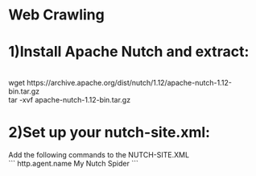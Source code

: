 # Web Crawling

<h1>1)Install Apache Nutch and extract:</h1>
<br>
wget https://archive.apache.org/dist/nutch/1.12/apache-nutch-1.12-bin.tar.gz
<br>
tar -xvf apache-nutch-1.12-bin.tar.gz
<br>
<h1>2)Set up your nutch-site.xml:</h1> Add the following commands to the NUTCH-SITE.XML
<br>
```
<property>
 <name>http.agent.name</name>
 <value>My Nutch Spider</value>
</property>
```
